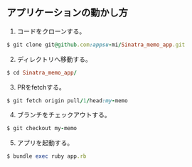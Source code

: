 ## アプリケーションの動かし方

1. コードをクローンする。
```ruby
$ git clone git@github.com:appsu-mi/Sinatra_memo_app.git
```
2. ディレクトリへ移動する。
```ruby
$ cd Sinatra_memo_app/
```
3. PRをfetchする。
```ruby
$ git fetch origin pull/1/head:my-memo
```
4. ブランチをチェックアウトする。
```ruby
$ git checkout my-memo
```
5. アプリを起動する。
```ruby
$ bundle exec ruby app.rb
```
